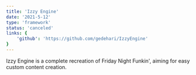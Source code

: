 ```yaml
---
title: 'Izzy Engine'
date: '2021-5-12'
type: 'framework'
status: 'canceled'
links: {
    'github': 'https://github.com/gedehari/IzzyEngine'
}
---
```

Izzy Engine is a complete recreation of Friday Night Funkin', aiming for easy custom content creation.